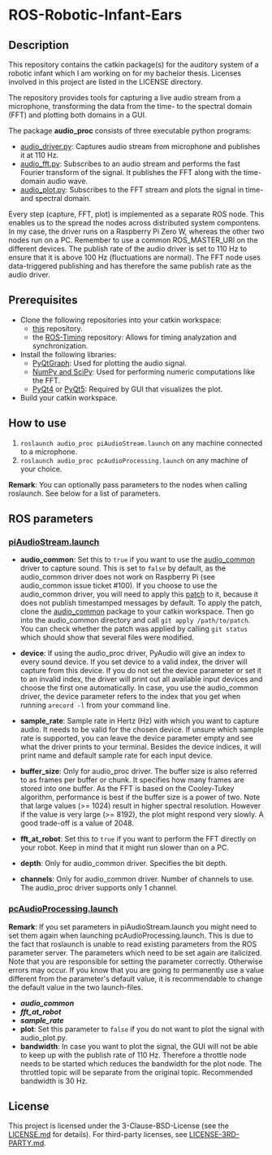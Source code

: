 # ROS-Robotic-Infant-Ears

## Description
This repository contains the catkin package(s) for the auditory system of a robotic infant which I am working on for my bachelor thesis. Licenses involved in this project are listed in the LICENSE directory.

The repository provides tools for capturing a live audio stream from a microphone, transforming the data from the time- to the spectral domain (FFT) and plotting both domains in a GUI.

The package **audio_proc** consists of three executable python programs:

- [audio_driver.py](audio_proc/src/audio_proc/audio_driver.py): Captures audio stream from microphone and publishes it at 110 Hz.
- [audio_fft.py](audio_proc/src/audio_proc/audio_fft.py): Subscribes to an audio stream and performs the fast Fourier transform of the signal. It publishes the FFT along with the time-domain audio wave.
- [audio_plot.py](audio_proc/src/audio_proc/audio_plot.py): Subscribes to the FFT stream and plots the signal in time- and spectral domain.

Every step (capture, FFT, plot) is implemented as a separate ROS node. This enables us to the spread the nodes across distributed system compontens. In my case, the driver runs on a Raspberry Pi Zero W, whereas the other two nodes run on a PC. Remember to use a common ROS_MASTER_URI on the different devices. The publish rate of the audio driver is set to 110 Hz to ensure that it is above 100 Hz (fluctuations are normal). The FFT node uses data-triggered publishing and has therefore the same publish rate as the audio driver.

## Prerequisites
- Clone the following repositories into your catkin workspace:
  - [this](https://github.com/pjckoch/ROS-Robotic-Infant-Ears.git) repository.
  - the [ROS-Timing](https://github.com/pjckoch/ROS-Timing.git) repository: Allows for timing analyzation and synchronization.
- Install the following libraries:
  - [PyQtGraph](http://pyqtgraph.org/documentation/installation.html): Used for plotting the audio signal.
  - [NumPy and SciPy](https://www.scipy.org/install.html): Used for performing numeric computations like the FFT.
  - [PyQt4](http://pyqt.sourceforge.net/Docs/PyQt4/installation.html) or [PyQt5](http://pyqt.sourceforge.net/Docs/PyQt5/installation.html): Required by GUI that visualizes the plot.
- Build your catkin workspace.

## How to use
1. `roslaunch audio_proc piAudioStream.launch` on any machine connected to a microphone.
2. `roslaunch audio_proc pcAudioProcessing.launch` on any machine of your choice.

**Remark**: You can optionally pass parameters to the nodes when calling roslaunch. See below for a list of parameters.

## ROS parameters

### [piAudioStream.launch](audio_proc/launch/piAudioStream.launch)
- **audio_common**: Set this to `true` if you want to use the [audio_common](https://github.com/ros-drivers/audio_common.git) driver to capture sound. This is set to `false` by default, as the audio_common driver does not work on Raspberry Pi (see audio_common issue ticket #100). If you choose to use the audio_common driver, you will need to apply this [patch](patch/audio_common_capture_timestamped.patch) to it, because it does not publish timestamped messages by default. To apply the patch, clone the [audio_common](https://github.com/ros-drivers/audio_common.git) package to your catkin workspace. Then go into the audio_common directory and call `git apply /path/to/patch`. You can check whether the patch was applied by calling `git status` which should show that several files were modified.
- **device**: If using the audio_proc driver, PyAudio will give an index to every sound device. If you set device to a valid index, the driver will capture from this device. If you do not set the device parameter or set it to an invalid index, the driver will print out all available input devices and choose the first one automatically. In case, you use the audio_common driver, the device parameter refers to the index that you get when running `arecord -l` from your command line.
- **sample_rate**: Sample rate in Hertz (Hz) with which you want to capture audio. It needs to be valid for the chosen device. If unsure which sample rate is supported, you can leave the device parameter empty and see what the driver prints to your terminal. Besides the device indices, it will print name and default sample rate for each input device.
- **buffer_size**: Only for audio_proc driver. The buffer size is also referred to as frames per buffer or chunk. It specifies how many frames are stored into one buffer. As the FFT is based on the Cooley-Tukey algorithm, performance is best if the buffer size is a power of two. Note that large values (>= 1024) result in higher spectral resolution. However if the value is very large (>= 8192), the plot might respond very slowly. A good trade-off is a value of 2048.
- **fft_at_robot**: Set this to `true` if you want to perform the FFT directly on your robot. Keep in mind that it might run slower than on a PC.
- **depth**: Only for audio_common driver. Specifies the bit depth.

- **channels**: Only for audio_common driver. Number of channels to use. The audio_proc driver supports only 1 channel.

### [pcAudioProcessing.launch](audio_proc/launch/pcAudioProcessing.launch)
**Remark**: If you set parameters in piAudioStream.launch you might need to set them again when launching pcAudioProcessing.launch. This is due to the fact that roslaunch is unable to read existing parameters from the ROS parameter server. The parameters which need to be set again are italicized. Note that you are responsible for setting the parameter correctly. Otherwise errors may occur. If you know that you are going to permanently use a value different from the parameter's default value, it is recommendable to change the default value in the two launch-files.

- ***audio_common***
- ***fft_at_robot***
- ***sample_rate***
- **plot**: Set this parameter to `false` if you do not want to plot the signal with audio_plot.py.
- **bandwidth**: In case you want to plot the signal, the GUI will not be able to keep up with the publish rate of 110 Hz. Therefore a throttle node needs to be started which reduces the bandwidth for the plot node. The throttled topic will be separate from the original topic. Recommended bandwidth is 30 Hz.

## License

This project is licensed under the 3-Clause-BSD-License (see the [LICENSE.md](LICENSE/LICENSE.md) for details). For third-party licenses, see [LICENSE-3RD-PARTY.md](LICENSE/LICENSE-3RD-PARTY.md).
